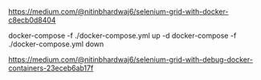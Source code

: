 https://medium.com/@nitinbhardwaj6/selenium-grid-with-docker-c8ecb0d8404

docker-compose -f ./docker-compose.yml up -d
docker-compose -f ./docker-compose.yml down

https://medium.com/@nitinbhardwaj6/selenium-grid-with-debug-docker-containers-23eceb6ab17f